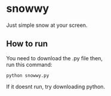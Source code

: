 # snowwy
Just simple snow at your screen.
## How to run
You need to download the .py file then,\
run this command:
```
python snowwy.py
```
If it doesnt run, try downloading python.

